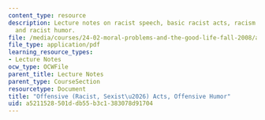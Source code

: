 ```yaml
---
content_type: resource
description: Lecture notes on racist speech, basic racist acts, racism and truth,
  and racist humor.
file: /media/courses/24-02-moral-problems-and-the-good-life-fall-2008/a5211528501ddb55b3c1383078d91704_lec_18.pdf
file_type: application/pdf
learning_resource_types:
- Lecture Notes
ocw_type: OCWFile
parent_title: Lecture Notes
parent_type: CourseSection
resourcetype: Document
title: "Offensive (Racist, Sexist\u2026) Acts, Offensive Humor"
uid: a5211528-501d-db55-b3c1-383078d91704
---
```

